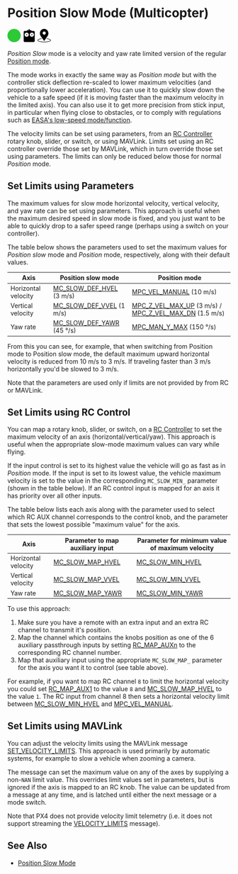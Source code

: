 # Position Slow Mode (Multicopter)

<Badge type="warning" text="main (PX4 v1.15)" />

<img src="../../assets/site/difficulty_easy.png" title="Easy to fly" width="30px" />&nbsp;<img src="../../assets/site/remote_control.svg" title="Manual/Remote control required" width="30px" />&nbsp;<img src="../../assets/site/position_fixed.svg" title="Position fix required (e.g. GPS)" width="30px" />

_Position Slow_ mode is a velocity and yaw rate limited version of the regular [Position mode](../flight_modes_mc/position.md).

The mode works in exactly the same way as _Position mode_ but with the controller stick deflection re-scaled to lower maximum velocities (and proportionally lower acceleration).
You can use it to quickly slow down the vehicle to a safe speed (if it is moving faster than the maximum velocity in the limited axis).
You can also use it to get more precision from stick input, in particular when flying close to obstacles, or to comply with regulations such as [EASA's low-speed mode/function](https://www.easa.europa.eu/en/light/topics/flying-drones-close-people).

The velocity limits can be set using parameters, from an [RC Controller](../getting_started/rc_transmitter_receiver.md) rotary knob, slider, or switch, or using MAVLink.
Limits set using an RC controller override those set by MAVLink, which in turn override those set using parameters.
The limits can only be reduced below those for normal _Position_ mode.

## Set Limits using Parameters

The maximum values for slow mode horizontal velocity, vertical velocity, and yaw rate can be set using parameters.
This approach is useful when the maximum desired speed in slow mode is fixed, and you just want to be able to quickly drop to a safer speed range (perhaps using a switch on your controller).

The table below shows the parameters used to set the maximum values for _Position slow_ mode and _Position_ mode, respectively, along with their default values.

| Axis                | Position slow mode                               | Position mode                                                                                         |
| ------------------- | ------------------------------------------------ | ----------------------------------------------------------------------------------------------------- |
| Horizontal velocity | [MC\_SLOW\_DEF\_HVEL][mc_slow_def_hvel] (3 m/s)  | [MPC\_VEL\_MANUAL][mpc_vel_manual] (10 m/s)                                                           |
| Vertical velocity   | [MC\_SLOW\_DEF\_VVEL][mc_slow_def_vvel] (1 m/s)  | [MPC\_Z\_VEL\_MAX\_UP][mpc_z_vel_max_up] (3 m/s) / [MPC\_Z\_VEL\_MAX\_DN][mpc_z_vel_max_dn] (1.5 m/s) |
| Yaw rate            | [MC\_SLOW\_DEF\_YAWR][mc_slow_def_yawr] (45 °/s) | [MPC\_MAN\_Y\_MAX][mpc_man_y_max] (150 °/s)                                                           |

From this you can see, for example, that when switching from Position mode to Position slow mode, the default maximum upward horizontal velocity is reduced from 10 m/s to 3 m/s.
If traveling faster than 3 m/s horizontally you'd be slowed to 3 m/s.

Note that the parameters are used only if limits are not provided by from RC or MAVLink.

<!-- links used in table above -->

[mpc_vel_manual]: ../advanced_config/parameter_reference.md#MPC_VEL_MANUAL
[mc_slow_def_hvel]: ../advanced_config/parameter_reference.md#MC_SLOW_DEF_HVEL
[mpc_z_vel_max_up]: ../advanced_config/parameter_reference.md#MPC_Z_VEL_MAX_UP
[mpc_z_vel_max_dn]: ../advanced_config/parameter_reference.md#MPC_Z_VEL_MAX_DN
[mc_slow_def_vvel]: ../advanced_config/parameter_reference.md#MC_SLOW_DEF_VVEL
[mpc_man_y_max]: ../advanced_config/parameter_reference.md#MPC_MAN_Y_MAX
[mc_slow_def_yawr]: ../advanced_config/parameter_reference.md#MC_SLOW_DEF_YAWR

## Set Limits using RC Control

You can map a rotary knob, slider, or switch, on a [RC Controller](../getting_started/rc_transmitter_receiver.md) to set the maximum velocity of an axis (horizontal/vertical/yaw).
This approach is useful when the appropriate slow-mode maximum values can vary while flying.

If the input control is set to its highest value the vehicle will go as fast as in _Position_ mode.
If the input is set to its lowest value, the vehicle maximum velocity is set to the value in the corresponding `MC_SLOW_MIN_` parameter (shown in the table below).
If an RC control input is mapped for an axis it has priority over all other inputs.

The table below lists each axis along with the parameter used to select which RC AUX channel corresponds to the control knob, and the parameter that sets the lowest possible "maximum value" for the axis.

| Axis                | Parameter to map auxiliary input        | Parameter for minimum value of maximum velocity |
| ------------------- | --------------------------------------- | ----------------------------------------------- |
| Horizontal velocity | [MC\_SLOW\_MAP\_HVEL][mc_slow_map_hvel] | [MC\_SLOW\_MIN\_HVEL][mc_slow_min_hvel]         |
| Vertical velocity   | [MC\_SLOW\_MAP\_VVEL][mc_slow_map_vvel] | [MC\_SLOW\_MIN\_VVEL][mc_slow_min_vvel]         |
| Yaw rate            | [MC\_SLOW\_MAP\_YAWR][mc_slow_map_yawr] | [MC\_SLOW\_MIN\_YAWR][mc_slow_min_yawr]         |

<!-- links used in table above -->

[mc_slow_map_hvel]: ../advanced_config/parameter_reference.md#MC_SLOW_MAP_HVEL
[mc_slow_min_hvel]: ../advanced_config/parameter_reference.md#MC_SLOW_MIN_HVEL
[mc_slow_map_vvel]: ../advanced_config/parameter_reference.md#MC_SLOW_MAP_VVEL
[mc_slow_min_vvel]: ../advanced_config/parameter_reference.md#MC_SLOW_MIN_VVEL
[mc_slow_map_yawr]: ../advanced_config/parameter_reference.md#MC_SLOW_MAP_YAWR
[mc_slow_min_yawr]: ../advanced_config/parameter_reference.md#MC_SLOW_MIN_YAWR

To use this approach:

1. Make sure you have a remote with an extra input and an extra RC channel to transmit it's position.
2. Map the channel which contains the knobs position as one of the 6 auxiliary passthrough inputs by setting [RC_MAP_AUXn](../advanced_config/parameter_reference.md#RC_MAP_AUX1) to the corresponding RC channel number.
3. Map that auxiliary input using the appropriate `MC_SLOW_MAP_` parameter for the axis you want it to control (see table above).

For example, if you want to map RC channel `8` to limit the horizontal velocity you could set [RC\_MAP\_AUX1](../advanced_config/parameter_reference.md#RC_MAP_AUX1) to the value `8` and [MC\_SLOW\_MAP\_HVEL][mc_slow_map_hvel] to the value `1`.
The RC input from channel 8 then sets a horizontal velocity limit between [MC\_SLOW\_MIN\_HVEL][mc_slow_min_hvel] and [MPC\_VEL\_MANUAL][mpc_vel_manual].

## Set Limits using MAVLink

You can adjust the velocity limits using the MAVLink message [SET_VELOCITY_LIMITS](https://mavlink.io/en/messages/development.html#SET_VELOCITY_LIMITS).
This approach is used primarily by automatic systems, for example to slow a vehicle when zooming a camera.

The message can set the maximum value on any of the axes by supplying a non-`NAN` limit value.
This overrides limit values set in parameters, but is ignored if the axis is mapped to an RC knob.
The value can be updated from a message at any time, and is latched until either the next message or a mode switch.

Note that PX4 does not provide velocity limit telemetry (i.e. it does not support streaming the [VELOCITY_LIMITS](https://mavlink.io/en/messages/development.html#VELOCITY_LIMITS) message).

## See Also

- [Position Slow Mode](../flight_modes_mc/position.md)
